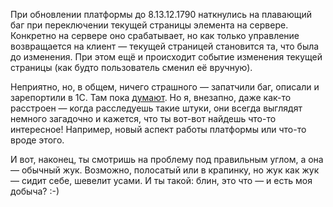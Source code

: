 ﻿При обновлении платформы до 8.13.12.1790 наткнулись на плавающий баг при переключении текущей страницы элемента на сервере. Конкретно на сервере оно срабатывает, но как только управление возвращается на клиент — текущей страницей становится та, что была до изменения. При этом ещё и происходит событие изменения текущей страницы (как будто пользователь сменил её вручную).

Неприятно, но, в общем, ничего страшного — запатчили баг, описали и зарепортили в 1С. Там пока [думают](https://bugboard.v8.1c.ru/error/000050675.html). Но я, внезапно, даже как-то расстроен — когда расследуешь такие штуки, они всегда выглядят немного загадочно и кажется, что ты вот-вот найдешь что-то интересное! Например, новый аспект работы платформы или что-то вроде этого.

И вот, наконец, ты смотришь на проблему под правильным углом, а она — обычный жук. Возможно, полосатый или в крапинку, но жук как жук — сидит себе, шевелит усами. И ты такой: блин, это что — и есть моя добыча? :-)